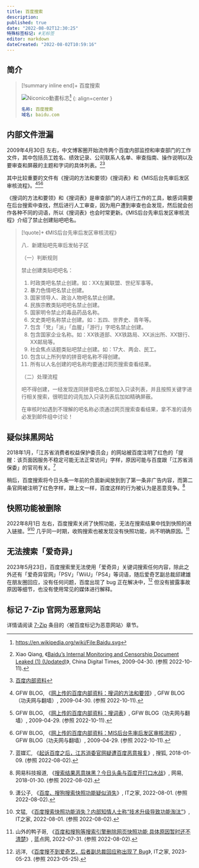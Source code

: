 ```yaml
---
title: 百度搜索
description:
published: true
date: "2022-08-02T12:30:25"
特殊标签标记: #无标签
editor: markdown
dateCreated: "2022-08-02T10:59:16"
---
```


## 简介

> [!summary inline end]+ 百度搜索
>
> ![Niconico動畫标志](https://s3.tebi.io/ggame/company/百度/百度搜索/Baidu.svg)[^logo]
> {: align=center }
>
> ```YAML
> 名称: 百度搜索
> 域名: baidu.com
> ```

[^logo]: <https://en.wikipedia.org/wiki/File:Baidu.svg>

## 内部文件泄漏

2009年4月30日 左右，中文博客圈开始流传两个百度内部监控和审查部门的工作文件，其中包括员工姓名、绩效记录、公司联系人名单、审查指南、操作说明以及要审查和屏蔽的主题和字词的具体列表。[^bimacdl][^bdidd]

[^bimacdl]: Xiao Qiang, 《[Baidu’s Internal Monitoring and Censorship Document Leaked (1) (Updated)](https://web.archive.org/web/20221005190817/https://chinadigitaltimes.net/2009/04/baidus-internal-monitoring-and-censorship-document-leaked/)》, China Digital Times, 2009-04-30. (参照 2022-10-11).

[^bdidd]: [百度内部资料](https://archive.org/details/afVEh7avZ4sJ)

其中比较重要的文件有《搜词的方法和要领》《搜词表》和《MIS后台先审后发区审核流程》。[^bp_523][^bp_911][^bp_mis]

[^bp_523]: GFW BLOG, 《[网上传的百度内部资料：搜词的方法和要领](https://web.archive.org/web/20211208002925/https://www.chinagfw.org/2009/04/blog-post_523.html)》, GFW BLOG（功夫网与翻墙）, 2009-04-30. (参照 2022-10-11).

[^bp_911]: GFW BLOG, 《[网上传的百度内部资料：搜词表](https://web.archive.org/web/20090505214027/http://chinagfw.org/2009/04/blog-post_911.html)》, GFW BLOG（功夫网与翻墙）, 2009-04-29. (参照 2022-10-11).

[^bp_mis]: GFW BLOG, 《[网上传的百度内部资料：MIS后台先审后发区审核流程](https://web.archive.org/web/20090506082549/http://chinagfw.org/2009/04/mis.html)》, GFW BLOG（功夫网与翻墙）, 2009-04-29. (参照 2022-10-11).

《搜词的方法和要领》和《搜词表》是审查部门的人进行工作的工具，敏感词需要在后台搜索中查找，然后进行人工审查，因为用户遭到审查也会发现，然后就会创作各种不同的词语，所以《搜词表》也会时常更新。《MIS后台先审后发区审核流程》介绍了禁止创建贴吧吧名。

> [!quote]+ 《MIS后台先审后发区审核流程》
> 
> 八．新建贴吧先审后发帖子区
> 
> （一）判断规则
>
> 禁止创建类贴吧吧名：
>
> 1.  时政类吧名禁止创建。如：XX左翼联盟、世纪军事等。
> 2.  暴力色情吧名禁止创建。
> 3.  国家领导人、政治人物吧名禁止创建。
> 4.  民族宗教类贴吧吧名禁止创建。
> 5.  国家明令禁止的毒品药品名称。
> 6.  文史类吧名称禁止创建。如：五四、世界史、青年等。
> 7.  包含「党」「派」「血腥」「游行」字吧名禁止创建。
> 8.  包含国家企业名称。如：XX铁道部、XX铁路局、XX派出所、XX银行、XX邮局等。
> 9.  社会焦点话题类贴吧禁止创建。如：17大、两会、民工。
> 10. 包含以上所列举的拼音吧名称不得创建。
> 11. 所有以人名创建的吧名称均要通过网页搜索查看结果。
>
> （二）处理流程
>
> 吧不得创建，一经发现连同拼音吧名立即加入只读列表，并且按照关键字进行相关搜索，很明显的词先加入只读列表后加如精确屏蔽。
>
> 在审核时如遇到不理解的吧名称必须通过网页搜索查看结果，拿不准的请务必发到邮件组中讨论！

## 疑似抹黑网站

2018年1月，「江苏省消费者权益保护委员会」的网站被百度注明了红色的「提醒：该页面因服务不稳定可能无法正常访问」字样，原因可能与百度跟「江苏省消保委」的官司有关。[^2156]

[^2156]: 蓝媒汇, 《[起诉百度之后，江苏消委官网疑遭百度恶意报复](https://web.archive.org/web/20180116081751/http://www.sohu.com/a/215632248_99970452)》, 搜狐, 2018-01-09. (参照 2022-08-02).

稍后，百度搜索将今日头条一年前的负面新闻放到到了第一条非广告内容，而第二条官网被注明了红色字样，跟上文一样，百度这样的行为被认为是恶意竞争。[^D9CP]

[^D9CP]: 网易科技报道, 《[搜索结果恶意抹黑？今日头条与百度开打口水战](https://web.archive.org/web/20180213144958/http://tech.163.com/18/0130/07/D9CPHADC00097U7R.html)》, 网易, 2018-01-30. (参照 2022-08-02).

## 快照功能被删除

2022年8月1日 左右，百度搜索关闭了快照功能，无法在搜索结果中找到快照的进入链接。[^609][^643] 几乎同一时期，收购搜索也被发现没有快照功能，尚不明确原因。[^94895]

[^609]: 潇公子, 《[百度、搜狗搜索快照功能疑似消失](https://web.archive.org/web/20220801105330/https://www.ithome.com/0/632/609.htm)》, IT之家, 2022-08-01. (参照 2022-08-02).

[^643]: 文猛, 《[百度搜索快照功能消失？内部知情人士称“技术升级导致功能淘汰”](https://web.archive.org/web/20220802000348/https://www.ithome.com/0/632/643.htm)》, IT之家, 2022-08-01. (参照 2022-08-02).

[^94895]: 山外的鸭子哥, 《[百度和搜狗等搜索引擎删除网页快照功能 具体原因暂时还不清楚](https://web.archive.org/web/20220801013038/https://www.landiannews.com/archives/94895.html)》, 蓝点网, 2022-07-31. (参照 2022-08-02).

## 无法搜索「爱奇异」

2023年5月23日，百度搜索里无法使用「爱奇异」关键词搜索任何内容，除此之外还有「爱奇异官网」「PSV」「WiiU」「PS4」等词语，随后爱奇艺副总裁邱建雄在朋友圈回应，没有任何问题，百度出现了 bug 正在解决中，[^664] 但没有披露事故原因等细节，也没有使用常见的媒体进行解释。

[^664]: 远洋, 《[百度搜不到爱奇艺，后者副总裁回应称出现了 Bug](https://web.archive.org/web/20230524144306/https://www.ithome.com/0/694/664.htm)》, IT之家, 2023-05-23. (参照 2023-05-25).

## 标记 7-Zip 官网为恶意网站

详情请阅读 [7-Zip](/software/7-Zip.md#被百度标记为恶意网站) 条目的〈被百度标记为恶意网站〉章节。
